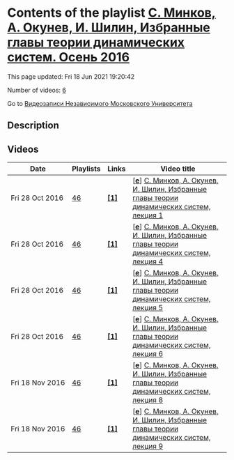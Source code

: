 # Contents of the playlist [С. Минков, А. Окунев, И. Шилин, Избранные главы теории динамических систем. Осень 2016](https://www.youtube.com/playlist?list=PLp9ABVh6_x4GGoNzYaskuIMEmxkeAG_s-)

This page updated: Fri 18 Jun 2021 19:20:42

Number of videos: [6](#videos)

Go to [Видеозаписи Независимого Московского Университета](../README.md)

## Description



## Videos

|Date|Playlists|Links|Video title|
|---|---|---|---|
| Fri&nbsp;28&nbsp;Oct&nbsp;2016 | [46](../playlists/46 "С. Минков, А. Окунев, И. Шилин, Избранные главы теории динамических систем. Осень 2016") | [**[1]**](http://ium.mccme.ru/f16/f16-MOSh-ds_course.html) | [[**e**](https://studio.youtube.com/video/KjkioDf4PmU/edit "Edit")] [С. Минков, А. Окунев, И. Шилин, Избранные главы теории динамических систем, лекция 1](https://www.youtube.com/watch?v=KjkioDf4PmU&list=PLp9ABVh6_x4GGoNzYaskuIMEmxkeAG_s- "Спецкурс НМУ.&#013;15 сентября 2016 г. 19:20, НМУ 401 (Москва, Большой Власьевский пер., 11)&#013;http://ium.mccme.ru/f16/f16-MOSh-ds&#95;course.html") |
| Fri&nbsp;28&nbsp;Oct&nbsp;2016 | [46](../playlists/46 "С. Минков, А. Окунев, И. Шилин, Избранные главы теории динамических систем. Осень 2016") | [**[1]**](http://ium.mccme.ru/f16/f16-MOSh-ds_course.html) | [[**e**](https://studio.youtube.com/video/Mlrh24q-D8M/edit "Edit")] [С. Минков, А. Окунев, И. Шилин, Избранные главы теории динамических систем, лекция 4](https://www.youtube.com/watch?v=Mlrh24q-D8M&list=PLp9ABVh6_x4GGoNzYaskuIMEmxkeAG_s- "Спецкурс НМУ.&#013;6 октября 2016 г. 19:20, НМУ 401 (Москва, Большой Власьевский пер., 11)&#013;http://ium.mccme.ru/f16/f16-MOSh-ds&#95;course.html") |
| Fri&nbsp;28&nbsp;Oct&nbsp;2016 | [46](../playlists/46 "С. Минков, А. Окунев, И. Шилин, Избранные главы теории динамических систем. Осень 2016") | [**[1]**](http://ium.mccme.ru/f16/f16-MOSh-ds_course.html) | [[**e**](https://studio.youtube.com/video/3j31J1i9CvI/edit "Edit")] [С. Минков, А. Окунев, И. Шилин, Избранные главы теории динамических систем, лекция 5](https://www.youtube.com/watch?v=3j31J1i9CvI&list=PLp9ABVh6_x4GGoNzYaskuIMEmxkeAG_s- "Спецкурс НМУ.&#013;13 октября 2016 г. 19:20, НМУ 401 (Москва, Большой Власьевский пер., 11)&#013;http://ium.mccme.ru/f16/f16-MOSh-ds&#95;course.html") |
| Fri&nbsp;28&nbsp;Oct&nbsp;2016 | [46](../playlists/46 "С. Минков, А. Окунев, И. Шилин, Избранные главы теории динамических систем. Осень 2016") | [**[1]**](http://ium.mccme.ru/f16/f16-MOSh-ds_course.html) | [[**e**](https://studio.youtube.com/video/sEBiKt_y-PE/edit "Edit")] [С. Минков, А. Окунев, И. Шилин, Избранные главы теории динамических систем, лекция 6](https://www.youtube.com/watch?v=sEBiKt_y-PE&list=PLp9ABVh6_x4GGoNzYaskuIMEmxkeAG_s- "Спецкурс НМУ.&#013;20 октября 2016 г. 19:20, НМУ 401 (Москва, Большой Власьевский пер., 11)&#013;http://ium.mccme.ru/f16/f16-MOSh-ds&#95;course.html") |
| Fri&nbsp;18&nbsp;Nov&nbsp;2016 | [46](../playlists/46 "С. Минков, А. Окунев, И. Шилин, Избранные главы теории динамических систем. Осень 2016") | [**[1]**](http://ium.mccme.ru/f16/f16-MOSh-ds_course.html) | [[**e**](https://studio.youtube.com/video/GpfqfVfVLoA/edit "Edit")] [С. Минков, А. Окунев, И. Шилин, Избранные главы теории динамических систем, лекция 8](https://www.youtube.com/watch?v=GpfqfVfVLoA&list=PLp9ABVh6_x4GGoNzYaskuIMEmxkeAG_s- "К сожалению, лекция 7 не была записана. Более того, перед данной лекцией кто-то сдвинул камеру и это не было обнаружено вовремя. К сожалению, мы ничего не можем сделать, кроме как опубликовать то, что имеем.&#013;Спецкурс НМУ.&#013;3 ноября 2016 г. 19:20, НМУ 401 (Москва, Большой Власьевский пер., 11)&#013;http://ium.mccme.ru/f16/f16-MOSh-ds&#95;course.html") |
| Fri&nbsp;18&nbsp;Nov&nbsp;2016 | [46](../playlists/46 "С. Минков, А. Окунев, И. Шилин, Избранные главы теории динамических систем. Осень 2016") | [**[1]**](http://ium.mccme.ru/f16/f16-MOSh-ds_course.html) | [[**e**](https://studio.youtube.com/video/wAnsjJy2pAg/edit "Edit")] [С. Минков, А. Окунев, И. Шилин, Избранные главы теории динамических систем, лекция 9](https://www.youtube.com/watch?v=wAnsjJy2pAg&list=PLp9ABVh6_x4GGoNzYaskuIMEmxkeAG_s- "Спецкурс НМУ.&#013;10 ноября 2016 г. 19:20, НМУ 401 (Москва, Большой Власьевский пер., 11)&#013;http://ium.mccme.ru/f16/f16-MOSh-ds&#95;course.html") |
